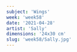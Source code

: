 ```yaml
---
subject: 'Wings'
week: 'week58'
date: '2021-04-28'
artist: 'Sally'
dimensions: '24x30 cm'
slug: 'week58/Sally.jpg'
---
```


